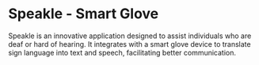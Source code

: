 # Speakle - Smart Glove

Speakle is an innovative application designed to assist individuals who are deaf or hard of hearing. It integrates with a smart glove device to translate sign language into text and speech, facilitating better communication.
